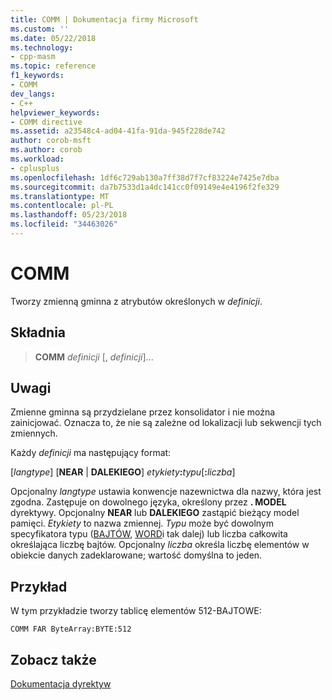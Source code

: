 ```yaml
---
title: COMM | Dokumentacja firmy Microsoft
ms.custom: ''
ms.date: 05/22/2018
ms.technology:
- cpp-masm
ms.topic: reference
f1_keywords:
- COMM
dev_langs:
- C++
helpviewer_keywords:
- COMM directive
ms.assetid: a23548c4-ad04-41fa-91da-945f228de742
author: corob-msft
ms.author: corob
ms.workload:
- cplusplus
ms.openlocfilehash: 1df6c729ab130a7ff38d7f7cf83224e7425e7dba
ms.sourcegitcommit: da7b7533d1a4dc141cc0f09149e4e4196f2fe329
ms.translationtype: MT
ms.contentlocale: pl-PL
ms.lasthandoff: 05/23/2018
ms.locfileid: "34463026"
---
```

# <a name="comm"></a>COMM

Tworzy zmienną gminna z atrybutów określonych w *definicji*.

## <a name="syntax"></a>Składnia

> **COMM** *definicji* [, *definicji*]...

## <a name="remarks"></a>Uwagi

Zmienne gminna są przydzielane przez konsolidator i nie można zainicjować. Oznacza to, że nie są zależne od lokalizacji lub sekwencji tych zmiennych.

Każdy *definicji* ma następujący format:

[*langtype*] [**NEAR** &#124; **DALEKIEGO**] _etykiety_**:**_typu_[**:**_liczba_]

Opcjonalny *langtype* ustawia konwencje nazewnictwa dla nazwy, która jest zgodna. Zastępuje on dowolnego języka, określony przez **. MODEL** dyrektywy. Opcjonalny **NEAR** lub **DALEKIEGO** zastąpić bieżący model pamięci. *Etykiety* to nazwa zmiennej. *Typu* może być dowolnym specyfikatora typu ([BAJTÓW](../../assembler/masm/byte-masm.md), [WORD](../../assembler/masm/word.md)i tak dalej) lub liczba całkowita określająca liczbę bajtów. Opcjonalny *liczba* określa liczbę elementów w obiekcie danych zadeklarowane; wartość domyślna to jeden.

## <a name="example"></a>Przykład

W tym przykładzie tworzy tablicę elementów 512-BAJTOWE:

```masm
COMM FAR ByteArray:BYTE:512
```

## <a name="see-also"></a>Zobacz także

[Dokumentacja dyrektyw](../../assembler/masm/directives-reference.md)
